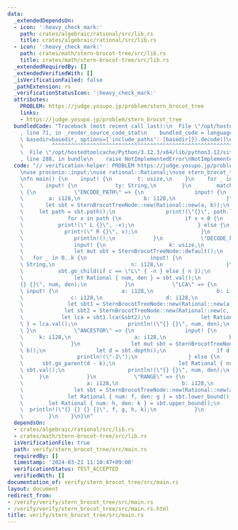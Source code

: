 ```yaml
---
data:
  _extendedDependsOn:
  - icon: ':heavy_check_mark:'
    path: crates/algebraic/rational/src/lib.rs
    title: crates/algebraic/rational/src/lib.rs
  - icon: ':heavy_check_mark:'
    path: crates/math/stern-brocot-tree/src/lib.rs
    title: crates/math/stern-brocot-tree/src/lib.rs
  _extendedRequiredBy: []
  _extendedVerifiedWith: []
  _isVerificationFailed: false
  _pathExtension: rs
  _verificationStatusIcon: ':heavy_check_mark:'
  attributes:
    PROBLEM: https://judge.yosupo.jp/problem/stern_brocot_tree
    links:
    - https://judge.yosupo.jp/problem/stern_brocot_tree
  bundledCode: "Traceback (most recent call last):\n  File \"/opt/hostedtoolcache/Python/3.12.3/x64/lib/python3.12/site-packages/onlinejudge_verify/documentation/build.py\"\
    , line 71, in _render_source_code_stat\n    bundled_code = language.bundle(stat.path,\
    \ basedir=basedir, options={'include_paths': [basedir]}).decode()\n          \
    \         ^^^^^^^^^^^^^^^^^^^^^^^^^^^^^^^^^^^^^^^^^^^^^^^^^^^^^^^^^^^^^^^^^^^^^^^^^^^^^^^^^\n\
    \  File \"/opt/hostedtoolcache/Python/3.12.3/x64/lib/python3.12/site-packages/onlinejudge_verify/languages/rust.py\"\
    , line 288, in bundle\n    raise NotImplementedError\nNotImplementedError\n"
  code: "// verification-helper: PROBLEM https://judge.yosupo.jp/problem/stern_brocot_tree\n\
    \nuse proconio::input;\nuse rational::Rational;\nuse stern_brocot_tree::SternBrocotTreeNode;\n\
    \nfn main() {\n    input! {\n        t: usize,\n    }\n    for _ in 0..t {\n \
    \       input! {\n            ty: String,\n        }\n        match ty.as_str()\
    \ {\n            \"ENCODE_PATH\" => {\n                input! {\n            \
    \        a: i128,\n                    b: i128,\n                }\n         \
    \       let sbt = SternBrocotTreeNode::new(Rational::new(a, b));\n           \
    \     let path = sbt.path();\n                print!(\"{}\", path.len());\n  \
    \              for x in path {\n                    if x < 0 {\n             \
    \           print!(\" L {}\", -x);\n                    } else {\n           \
    \             print!(\" R {}\", x);\n                    }\n                }\n\
    \                println!();\n            }\n            \"DECODE_PATH\" => {\n\
    \                input! {\n                    k: usize,\n                }\n\
    \                let mut sbt = SternBrocotTreeNode::default();\n             \
    \   for _ in 0..k {\n                    input! {\n                        c:\
    \ String,\n                        n: i128,\n                    }\n         \
    \           sbt.go_child(if c == \"L\" { -n } else { n });\n                }\n\
    \                let Rational { num, den } = sbt.val();\n                println!(\"\
    {} {}\", num, den);\n            }\n            \"LCA\" => {\n               \
    \ input! {\n                    a: i128,\n                    b: i128,\n     \
    \               c: i128,\n                    d: i128,\n                }\n  \
    \              let sbt1 = SternBrocotTreeNode::new(Rational::new(a, b));\n   \
    \             let sbt2 = SternBrocotTreeNode::new(Rational::new(c, d));\n    \
    \            let lca = sbt1.lca(&sbt2);\n                let Rational { num, den\
    \ } = lca.val();\n                println!(\"{} {}\", num, den);\n           \
    \ }\n            \"ANCESTOR\" => {\n                input! {\n               \
    \     k: i128,\n                    a: i128,\n                    b: i128,\n \
    \               }\n                let mut sbt = SternBrocotTreeNode::new(Rational::new(a,\
    \ b));\n                let d = sbt.depth();\n                if d < k {\n   \
    \                 println!(\"-1\");\n                } else {\n              \
    \      sbt.go_parent(d - k);\n                    let Rational { num, den } =\
    \ sbt.val();\n                    println!(\"{} {}\", num, den);\n           \
    \     }\n            }\n            \"RANGE\" => {\n                input! {\n\
    \                    a: i128,\n                    b: i128,\n                }\n\
    \                let sbt = SternBrocotTreeNode::new(Rational::new(a, b));\n  \
    \              let Rational { num: f, den: g } = sbt.lower_bound();\n        \
    \        let Rational { num: h, den: k } = sbt.upper_bound();\n              \
    \  println!(\"{} {} {} {}\", f, g, h, k);\n            }\n            _ => unreachable!(),\n\
    \        }\n    }\n}\n"
  dependsOn:
  - crates/algebraic/rational/src/lib.rs
  - crates/math/stern-brocot-tree/src/lib.rs
  isVerificationFile: true
  path: verify/stern_brocot_tree/src/main.rs
  requiredBy: []
  timestamp: '2024-03-21 11:10:47+09:00'
  verificationStatus: TEST_ACCEPTED
  verifiedWith: []
documentation_of: verify/stern_brocot_tree/src/main.rs
layout: document
redirect_from:
- /verify/verify/stern_brocot_tree/src/main.rs
- /verify/verify/stern_brocot_tree/src/main.rs.html
title: verify/stern_brocot_tree/src/main.rs
---
```

